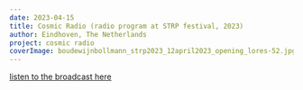 ```yaml
---
date: 2023-04-15
title: Cosmic Radio (radio program at STRP festival, 2023)
author: Eindhoven, The Netherlands
project: cosmic radio
coverImage: boudewijnbollmann_strp2023_12april2023_opening_lores-52.jpg
---
```



[listen to the broadcast here](https://soundcloud.com/strp-festival/talk-shock-forest-group?ref=clipboard&p=i&c=0&si=1DEC993E1B8B4270814557A9E7920339&utm_source=clipboard&utm_medium=text&utm_campaign=social_sharing)